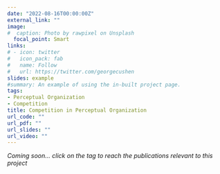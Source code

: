 ```yaml
---
date: "2022-08-16T00:00:00Z"
external_link: ""
image:
#  caption: Photo by rawpixel on Unsplash
  focal_point: Smart
links:
# - icon: twitter
#   icon_pack: fab
#   name: Follow
#   url: https://twitter.com/georgecushen
slides: example
#summary: An example of using the in-built project page.
tags:
- Perceptual Organization
- Competition
title: Competition in Perceptual Organization
url_code: ""
url_pdf: ""
url_slides: ""
url_video: ""
---
```


*Coming soon... click on the tag to reach the publications relevant to this project*
